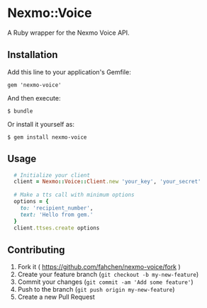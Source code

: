 # Nexmo::Voice

A Ruby wrapper for the Nexmo Voice API.

## Installation

Add this line to your application's Gemfile:

    gem 'nexmo-voice'

And then execute:

    $ bundle

Or install it yourself as:

    $ gem install nexmo-voice

## Usage

```ruby
  # Initialize your client
  client = Nexmo::Voice::Client.new 'your_key', 'your_secret'
  
  # Make a tts call with minimum options
  options = {
    to: 'recipient_number',
    text: 'Hello from gem.'
  }
  client.ttses.create options
```

## Contributing

1. Fork it ( https://github.com/fahchen/nexmo-voice/fork )
2. Create your feature branch (`git checkout -b my-new-feature`)
3. Commit your changes (`git commit -am 'Add some feature'`)
4. Push to the branch (`git push origin my-new-feature`)
5. Create a new Pull Request
